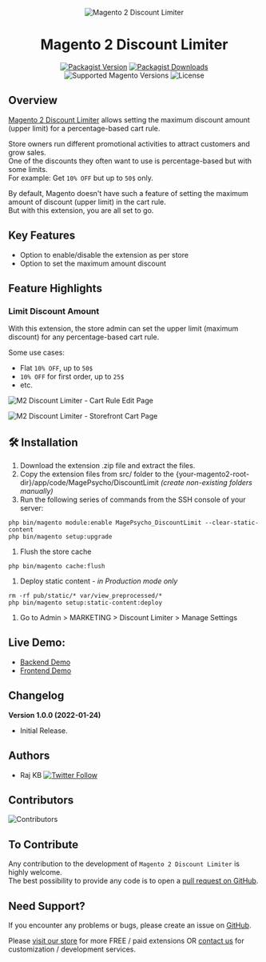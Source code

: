 <div align="center">

![Magento 2 Discount Limiter](https://i.imgur.com/d8QEHRb.png)
# Magento 2 Discount Limiter

</div>

<div align="center">

[![Packagist Version](https://img.shields.io/github/v/tag/MagePsycho/magento2-discount-amount-limiter?logo=packagist&sort=semver&label=packagist&style=for-the-badge)](https://packagist.org/packages/magepsycho/magento2-discountlimit)
[![Packagist Downloads](https://img.shields.io/packagist/dt/magepsycho/magento2-discountlimit.svg?logo=packagist&style=for-the-badge)](https://packagist.org/packages/magepsycho/magento2-discountlimit/stats)
![Supported Magento Versions](https://img.shields.io/badge/magento-%202.3_|_2.4-brightgreen.svg?logo=magento&longCache=true&style=for-the-badge)
![License](https://img.shields.io/badge/license-MIT-green?color=%23234&style=for-the-badge)

</div>

## Overview
[Magento 2 Discount Limiter](https://www.magepsycho.com/magento2-discount-limiter.html) allows setting the maximum discount amount (upper limit) for a percentage-based cart rule.

Store owners run different promotional activities to attract customers and grow sales.  
One of the discounts they often want to use is percentage-based but with some limits.  
For example: Get `10% OFF` but up to `50$` only.


By default, Magento doesn't have such a feature of setting the maximum amount of discount (upper limit) in the cart rule.  
But with this extension, you are all set to go.

## Key Features
* Option to enable/disable the extension as per store
* Option to set the maximum amount discount

## Feature Highlights

### Limit Discount Amount
With this extension, the store admin can set the upper limit (maximum discount) for any percentage-based cart rule.

Some use cases:
* Flat `10% OFF`, up to `50$`
* `10% OFF` for first order, up to `25$`
* etc.

![M2 Discount Limiter - Cart Rule Edit Page](https://www.magepsycho.com/media/catalog/product/3/0/30-m2-discount-limiter-admin-cart-rule-max-discount.jpg)

![M2 Discount Limiter - Storefront Cart Page](https://www.magepsycho.com/media/catalog/product/4/0/40-m2-discount-limiter-storefront-maximum-discount.jpg)

## 🛠️ Installation
1. Download the extension .zip file and extract the files.
1. Copy the extension files from src/ folder to the {your-magento2-root-dir}/app/code/MagePsycho/DiscountLimit *(create non-existing folders manually)*
1. Run the following series of commands from the SSH console of your server:
```
php bin/magento module:enable MagePsycho_DiscountLimit --clear-static-content
php bin/magento setup:upgrade
```
1. Flush the store cache
```
php bin/magento cache:flush
```
1. Deploy static content - *in Production mode only*
```
rm -rf pub/static/* var/view_preprocessed/*
php bin/magento setup:static-content:deploy
```
1. Go to Admin > MARKETING > Discount Limiter > Manage Settings

## Live Demo:

* [Backend Demo](http://m2default.mage-expo.com/admin_m2demo/?module=discountlimiter)
* [Frontend Demo](http://m2default.mage-expo.com/dual-handle-cardio-ball.html)

## Changelog

**Version 1.0.0 (2022-01-24)**

* Initial Release.

## Authors
- Raj KB [![Twitter Follow](https://img.shields.io/twitter/follow/rajkbnp.svg?style=social)](https://twitter.com/rajkbnp)

## Contributors

![Contributors](https://contrib.rocks/image?repo=MagePsycho/magento2-discount-amount-limiter)

## To Contribute
Any contribution to the development of `Magento 2 Discount Limiter` is highly welcome.  
The best possibility to provide any code is to open a [pull request on GitHub](https://github.com/MagePsycho/magento2-discount-amount-limiter/pulls).

## Need Support?
If you encounter any problems or bugs, please create an issue on [GitHub](https://github.com/MagePsycho/magento2-discount-amount-limiter/issues).

Please [visit our store](https://www.magepsycho.com/extensions/magento-2.html) for more FREE / paid extensions OR [contact us](https://magepsycho.com/contact) for customization / development services.